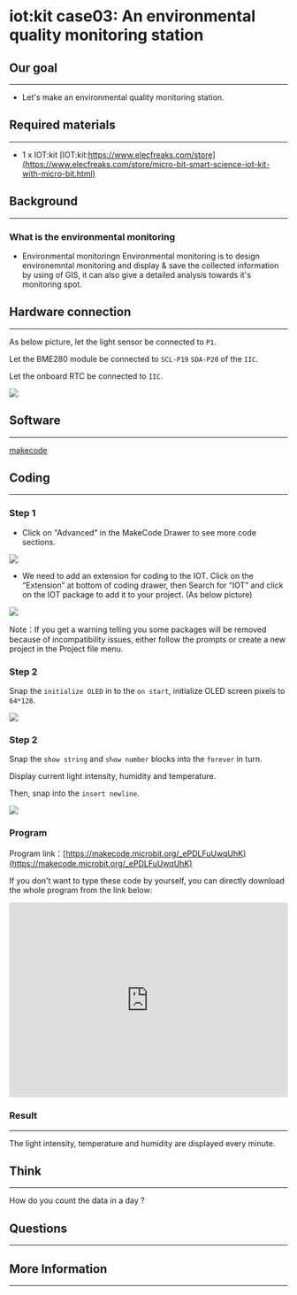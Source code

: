 # iot:kit case03: An environmental quality monitoring station

## Our goal
---

- Let's make an environmental quality monitoring station. 


## Required materials 
---

- 1 x IOT:kit [IOT:kit:https://www.elecfreaks.com/store](https://www.elecfreaks.com/store/micro-bit-smart-science-iot-kit-with-micro-bit.html)


## Background
---

### What is the environmental monitoring

- Environmental monitoringn Environmental monitoring is to design environemntal monitoring and display & save the collected information by using of GIS, it can also give a detailed analysis towards it's monitoring spot.


## Hardware connection
---

As below picture, let the light sensor be connected to `P1`. 

Let the BME280 module be connected to `SCL-P19` `SDA-P20` of the `IIC`.

Let the onboard RTC be connected to `IIC`.

![](./images/case_03_01.png)


## Software
---

[makecode](https://makecode.microbit.org/#)

## Coding
---

### Step 1
- Click on "Advanced" in the MakeCode Drawer to see more code sections.

![](./images/iot_bit_11.jpg)

- We need to add an extension for coding to the IOT. Click on the “Extension” at bottom of coding drawer, then Search for “IOT” and click on the IOT package to add it to your project. (As below picture) 

![](./images/iot_bit_12.jpg)

Note：If you get a warning telling you some packages will be removed because of incompatibility issues, either follow the prompts or create a new project in the Project file menu.
### Step 2

Snap the `initialize OLED` in to the `on start`, initialize OLED screen pixels to `64*128`.

![](./images/case_03_02.png)

### Step 2

Snap the `show string` and `show number` blocks into the `forever` in turn.

Display current light intensity, humidity and temperature. 

Then, snap into the `insert newline`. 

![](./images/case_03_03.png)

### Program

Program link：[https://makecode.microbit.org/_ePDLFuUwqUhK](https://makecode.microbit.org/_ePDLFuUwqUhK)

If you don't want to type these code by yourself, you can directly download the whole program from the link below:

<div style="position:relative;height:0;padding-bottom:70%;overflow:hidden;"><iframe style="position:absolute;top:0;left:0;width:100%;height:100%;" src="https://makecode.microbit.org/#pub:_ePDLFuUwqUhK" frameborder="0" sandbox="allow-popups allow-forms allow-scripts allow-same-origin"></iframe></div>  


### Result
---

The light intensity, temperature and humidity are displayed every minute. 

## Think
---

How do you count the data in a day ?

## Questions
---

## More Information  
---

